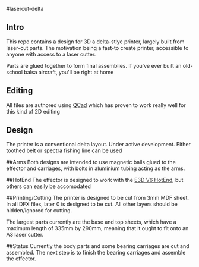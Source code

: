 #lasercut-delta

## Intro

This repo contains a design for 3D a delta-stlye printer, largely built from laser-cut parts. The motivation being a fast-to create printer, accessible to anyone with access to a laser cutter.

Parts are glued together to form final assemblies. If you've ever built an old-school balsa aircraft, you'll be right at home

## Editing

All files are authored using [QCad](http://www.qcad.org/en/) which has proven to work really well for this kind of 2D editing

## Design
The printer is a conventional delta layout. Under active development. Either toothed belt or spectra fishing line can be used

##Arms
Both designs are intended to use magnetic balls glued to the effector and carriages, with bolts in aluminium tubing acting as the arms. 

##HotEnd
The effector is designed to work with the [E3D V6 HotEnd][1], but others can easily be accomodated

##Printing/Cutting
The printer is designed to be cut from 3mm MDF sheet. In all DFX files, later 0 is designed to be cut. All other layers should be hidden/ignored for cutting.

The largest parts currently are the base and top sheets, which have a maximum length of 335mm by 290mm, meaning that it ought to fit onto an A3 laser cutter.

##Status
Currently the body parts and some bearing carriages are cut and assembled. The next step is to finish the bearing carriages and assemble the effector.

[1]: http://e3d-online.com/E3D-v6
